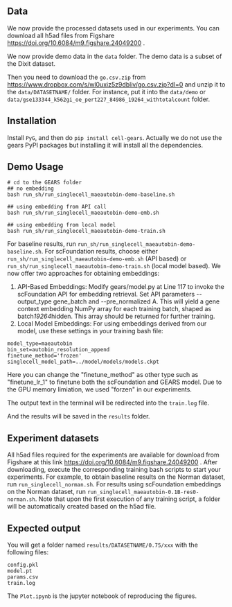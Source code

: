 ## Data
We now provide the processed datasets used in our experiments. You can download all h5ad files from Figshare https://doi.org/10.6084/m9.figshare.24049200 .

We now provide demo data in the `data` folder. The demo data is a subset of the Dixit dataset. 

Then you need to  download the `go.csv.zip` from https://www.dropbox.com/s/wl0uxiz5z9dbliv/go.csv.zip?dl=0 and unzip it to the `data/DATASETNAME/` folder. For instance, put it into the `data/demo` or `data/gse133344_k562gi_oe_pert227_84986_19264_withtotalcount` folder. 

## Installation
Install `PyG`, and then do `pip install cell-gears`. Actually we do not use the gears PyPI packages but installing it will install all the dependencies.

## Demo Usage
```
# cd to the GEARS folder
## no embedding
bash run_sh/run_singlecell_maeautobin-demo-baseline.sh

## using embedding from API call 
bash run_sh/run_singlecell_maeautobin-demo-emb.sh

## using embedding from local model
bash run_sh/run_singlecell_maeautobin-demo-train.sh
```

For baseline results, run `run_sh/run_singlecell_maeautobin-demo-baseline.sh`.
For scFoundation results, choose either `run_sh/run_singlecell_maeautobin-demo-emb.sh` (API based) or `run_sh/run_singlecell_maeautobin-demo-train.sh` (local model based). We now offer two approaches for obtaining embeddings:

1. API-Based Embeddings: Modify gears/model.py at Line 117 to invoke the scFoundation API for embedding retrieval. Set API parameters --output_type gene_batch and --pre_normalized A. This will yield a gene context embedding NumPy array for each training batch, shaped as batch*19264*hidden. This array should be returned for further training.
2. Local Model Embeddings: For using embeddings derived from our model, use these settings in your training bash file:
```
model_type=maeautobin
bin_set=autobin_resolution_append
finetune_method='frozen'
singlecell_model_path=../model/models/models.ckpt
```
Here you can change the "finetune_method" as other type such as "finetune_lr_1" to finetune both the scFoundation and GEARS model. Due to the GPU memory limiation, we used "forzen" in our experiments.

The output text in the terminal will be redirected into the `train.log` file.

And the results will be saved in the `results` folder.  

## Experiment datasets
All h5ad files required for the experiments are available for download from Figshare at this link https://doi.org/10.6084/m9.figshare.24049200 . After downloading, execute the corresponding training bash scripts to start your experiments. For example, to obtain baseline results on the Norman dataset, run `run_singlecell_norman.sh`. For results using scFoundation embeddings on the Norman dataset, run `run_singlecell_maeautobin-0.1B-res0-norman.sh`. Note that upon the first execution of any training script, a folder will be automatically created based on the h5ad file.

## Expected output
You will get a folder named `results/DATASETNAME/0.75/xxx` with the following files:
```
config.pkl
model.pt
params.csv
train.log
```

The `Plot.ipynb` is the jupyter notebook of reproducing the figures. 